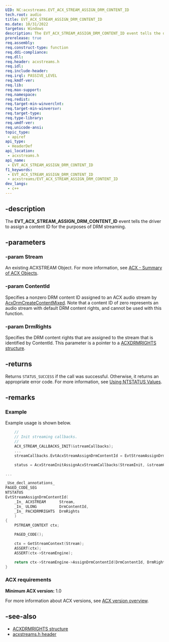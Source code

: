 ```yaml
---
UID: NC:acxstreams.EVT_ACX_STREAM_ASSIGN_DRM_CONTENT_ID
tech.root: audio
title: EVT_ACX_STREAM_ASSIGN_DRM_CONTENT_ID
ms.date: 10/31/2022
targetos: Windows
description: The EVT_ACX_STREAM_ASSIGN_DRM_CONTENT_ID event tells the driver to assign a content ID for the purposes of DRM streaming.
prerelease: true
req.assembly: 
req.construct-type: function
req.ddi-compliance: 
req.dll: 
req.header: acxstreams.h
req.idl: 
req.include-header: 
req.irql: PASSIVE_LEVEL
req.kmdf-ver: 
req.lib: 
req.max-support: 
req.namespace: 
req.redist: 
req.target-min-winverclnt: 
req.target-min-winversvr: 
req.target-type: 
req.type-library: 
req.umdf-ver: 
req.unicode-ansi: 
topic_type:
 - apiref
api_type:
 - HeaderDef
api_location:
 - acxstreams.h
api_name:
 - EVT_ACX_STREAM_ASSIGN_DRM_CONTENT_ID
f1_keywords:
 - EVT_ACX_STREAM_ASSIGN_DRM_CONTENT_ID
 - acxstreams/EVT_ACX_STREAM_ASSIGN_DRM_CONTENT_ID
dev_langs:
 - c++
---
```


## -description

The **EVT_ACX_STREAM_ASSIGN_DRM_CONTENT_ID** event tells the driver to assign a content ID for the purposes of DRM streaming.

## -parameters

### -param Stream

An existing ACXSTREAM Object. For more information, see [ACX - Summary of ACX Objects](/windows-hardware/drivers/audio/acx-summary-of-objects).

### -param ContentId

Specifies a nonzero DRM content ID assigned to an ACX audio stream by [AcxDrmCreateContentMixed](nf-acxstreams-acxdrmcreatecontentmixed.md). Note that a content ID of zero represents an audio stream with default DRM content rights, and cannot be used with this function.

### -param DrmRights

Specifies the DRM content rights that are assigned to the stream that is identified by ContentId. This parameter is a pointer to a [ACXDRMRIGHTS structure](ns-acxstreams-acxdrmrights.md).

## -returns

Returns `STATUS_SUCCESS` if the call was successful. Otherwise, it returns an appropriate error code. For more information, see [Using NTSTATUS Values](/windows-hardware/drivers/kernel/using-ntstatus-values).

## -remarks

### Example

Example usage is shown below.

```cpp
    //
    // Init streaming callbacks.
    //
    ACX_STREAM_CALLBACKS_INIT(&streamCallbacks);
    ...
    streamCallbacks.EvtAcxStreamAssignDrmContentId = EvtStreamAssignDrmContentId;

    status = AcxStreamInitAssignAcxStreamCallbacks(StreamInit, &streamCallbacks);

...

_Use_decl_annotations_
PAGED_CODE_SEG
NTSTATUS
EvtStreamAssignDrmContentId(
    _In_ ACXSTREAM      Stream,
    _In_ ULONG          DrmContentId,
    _In_ PACXDRMRIGHTS  DrmRights
    )
{
    PSTREAM_CONTEXT ctx;

    PAGED_CODE();

    ctx = GetStreamContext(Stream);
    ASSERT(ctx);
    ASSERT(ctx->StreamEngine);

    return ctx->StreamEngine->AssignDrmContentId(DrmContentId, DrmRights);
}

```

### ACX requirements

**Minimum ACX version:** 1.0

For more information about ACX versions, see [ACX version overview](/windows-hardware/drivers/audio/acx-version-overview).

## -see-also

- [ACXDRMRIGHTS structure](ns-acxstreams-acxdrmrights.md)
- [acxstreams.h header](index.md)
